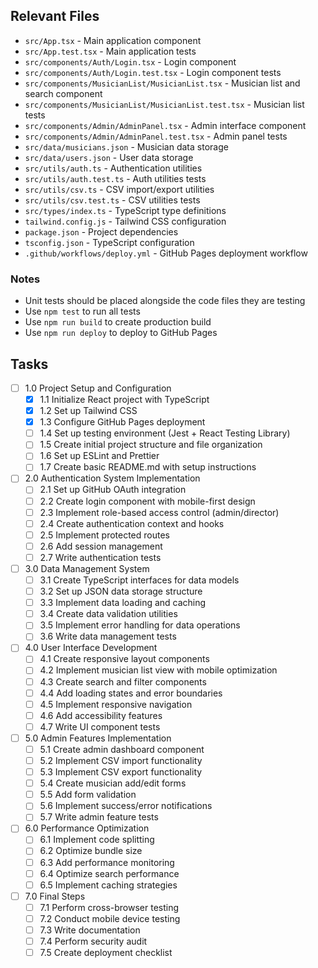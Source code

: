 ## Relevant Files

* `src/App.tsx` - Main application component
* `src/App.test.tsx` - Main application tests
* `src/components/Auth/Login.tsx` - Login component
* `src/components/Auth/Login.test.tsx` - Login component tests
* `src/components/MusicianList/MusicianList.tsx` - Musician list and search component
* `src/components/MusicianList/MusicianList.test.tsx` - Musician list tests
* `src/components/Admin/AdminPanel.tsx` - Admin interface component
* `src/components/Admin/AdminPanel.test.tsx` - Admin panel tests
* `src/data/musicians.json` - Musician data storage
* `src/data/users.json` - User data storage
* `src/utils/auth.ts` - Authentication utilities
* `src/utils/auth.test.ts` - Auth utilities tests
* `src/utils/csv.ts` - CSV import/export utilities
* `src/utils/csv.test.ts` - CSV utilities tests
* `src/types/index.ts` - TypeScript type definitions
* `tailwind.config.js` - Tailwind CSS configuration
* `package.json` - Project dependencies
* `tsconfig.json` - TypeScript configuration
* `.github/workflows/deploy.yml` - GitHub Pages deployment workflow

### Notes

* Unit tests should be placed alongside the code files they are testing
* Use `npm test` to run all tests
* Use `npm run build` to create production build
* Use `npm run deploy` to deploy to GitHub Pages

## Tasks

* [ ] 1.0 Project Setup and Configuration
  + [x] 1.1 Initialize React project with TypeScript
  + [x] 1.2 Set up Tailwind CSS
  + [x] 1.3 Configure GitHub Pages deployment
  + [ ] 1.4 Set up testing environment (Jest + React Testing Library)
  + [ ] 1.5 Create initial project structure and file organization
  + [ ] 1.6 Set up ESLint and Prettier
  + [ ] 1.7 Create basic README.md with setup instructions

* [ ] 2.0 Authentication System Implementation
  + [ ] 2.1 Set up GitHub OAuth integration
  + [ ] 2.2 Create login component with mobile-first design
  + [ ] 2.3 Implement role-based access control (admin/director)
  + [ ] 2.4 Create authentication context and hooks
  + [ ] 2.5 Implement protected routes
  + [ ] 2.6 Add session management
  + [ ] 2.7 Write authentication tests

* [ ] 3.0 Data Management System
  + [ ] 3.1 Create TypeScript interfaces for data models
  + [ ] 3.2 Set up JSON data storage structure
  + [ ] 3.3 Implement data loading and caching
  + [ ] 3.4 Create data validation utilities
  + [ ] 3.5 Implement error handling for data operations
  + [ ] 3.6 Write data management tests

* [ ] 4.0 User Interface Development
  + [ ] 4.1 Create responsive layout components
  + [ ] 4.2 Implement musician list view with mobile optimization
  + [ ] 4.3 Create search and filter components
  + [ ] 4.4 Add loading states and error boundaries
  + [ ] 4.5 Implement responsive navigation
  + [ ] 4.6 Add accessibility features
  + [ ] 4.7 Write UI component tests

* [ ] 5.0 Admin Features Implementation
  + [ ] 5.1 Create admin dashboard component
  + [ ] 5.2 Implement CSV import functionality
  + [ ] 5.3 Implement CSV export functionality
  + [ ] 5.4 Create musician add/edit forms
  + [ ] 5.5 Add form validation
  + [ ] 5.6 Implement success/error notifications
  + [ ] 5.7 Write admin feature tests

* [ ] 6.0 Performance Optimization
  + [ ] 6.1 Implement code splitting
  + [ ] 6.2 Optimize bundle size
  + [ ] 6.3 Add performance monitoring
  + [ ] 6.4 Optimize search performance
  + [ ] 6.5 Implement caching strategies

* [ ] 7.0 Final Steps
  + [ ] 7.1 Perform cross-browser testing
  + [ ] 7.2 Conduct mobile device testing
  + [ ] 7.3 Write documentation
  + [ ] 7.4 Perform security audit
  + [ ] 7.5 Create deployment checklist 
